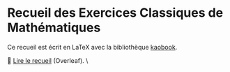 # Recueil des Exercices Classiques de Mathématiques

Ce recueil est écrit en LaTeX avec la bibliothèque [kaobook](https://github.com/fmarotta/kaobook). 

🔹 [Lire le recueil](https://www.overleaf.com/read/ydhnzxprjkqb) (Overleaf). \
